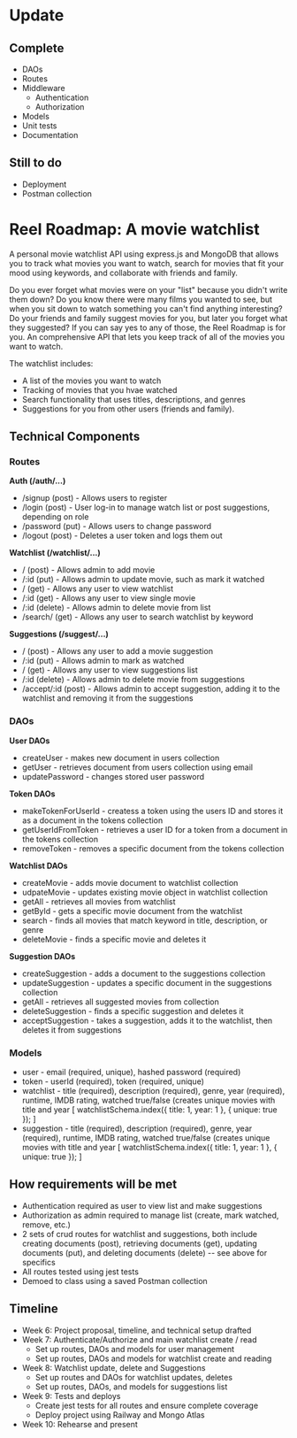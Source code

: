 # Update

## Complete
* DAOs
* Routes
* Middleware
  * Authentication
  * Authorization
* Models
* Unit tests
* Documentation

## Still to do
* Deployment 
* Postman collection


# Reel Roadmap: A movie watchlist
A personal movie watchlist API using express.js and MongoDB that allows you to track what movies you want to watch, search for movies that fit your mood using keywords, and collaborate with friends and family.

Do you ever forget what movies were on your "list" because you didn't write them down? Do you know there were many films you wanted to see, but when you sit down to watch something you can't find anything interesting? Do your friends and family suggest movies for you, but later you forget what they suggested? If you can say yes to any of those, the Reel Roadmap is for you. An comprehensive API that lets you keep track of all of the movies you want to watch.

The watchlist includes:
* A list of the movies you want to watch
* Tracking of movies that you hvae watched
* Search functionality that uses titles, descriptions, and genres
* Suggestions for you from other users (friends and family).

## Technical Components

### Routes

**Auth (/auth/...)**
- /signup (post) - Allows users to register
- /login (post) - User log-in to manage watch list or post suggestions, depending on role
- /password (put) - Allows users to change password
- /logout (post) - Deletes a user token and logs them out


**Watchlist (/watchlist/...)**
- / (post) - Allows admin to add movie
- /:id (put) - Allows admin to update movie, such as mark it watched
- / (get) - Allows any user to view watchlist
- /:id (get) - Allows any user to view single movie
- /:id (delete) - Allows admin to delete movie from list
- /search/ (get) - Allows any user to search watchlist by keyword


**Suggestions (/suggest/...)**
- / (post) - Allows any user to add a movie suggestion
- /:id (put) - Allows admin to mark as watched
- / (get) - Allows any user to view suggestions list
- /:id (delete) - Allows admin to delete movie from suggestions
- /accept/:id (post) - Allows admin to accept suggestion, adding it to the watchlist and removing it from the suggestions


### DAOs

**User DAOs**
- createUser - makes new document in users collection
- getUser - retrieves document from users collection using email
- updatePassword - changes stored user password


**Token DAOs**
- makeTokenForUserId - createss a token using the users ID and stores it as a document in the tokens collection
- getUserIdFromToken - retrieves a user ID for a token from a document in the tokens collection
- removeToken - removes a specific document from the tokens collection


**Watchlist DAOs**
- createMovie - adds movie document to watchlist collection
- udpateMovie - updates existing movie object in watchlist collection
- getAll - retrieves all movies from watchlist
- getById - gets a specific movie document from the watchlist
- search - finds all movies that match keyword in title, description, or genre
- deleteMovie - finds a specific movie and deletes it


**Suggestion DAOs**
- createSuggestion - adds a document to the suggestions collection
- updateSuggestion - updates a specific document in the suggestions collection
- getAll - retrieves all suggested movies from collection
- deleteSuggestion - finds a specific suggestion and deletes it
- acceptSuggestion - takes a suggestion, adds it to the watchlist, then deletes it from suggestions


### Models
- user - email (required, unique), hashed password (required)
- token - userId (required), token (required, unique)
- watchlist - title (required), description (required), genre, year (required), runtime, IMDB rating, watched true/false (creates unique movies with title and year [ watchlistSchema.index({ title: 1, year: 1 }, { unique: true }); ]
- suggestion - title (required), description (required), genre, year (required), runtime, IMDB rating, watched true/false (creates unique movies with title and year [ watchlistSchema.index({ title: 1, year: 1 }, { unique: true }); ]

## How requirements will be met

- Authentication required as user to view list and make suggestions
- Authorization as admin required to manage list (create, mark watched, remove, etc.)
- 2 sets of crud routes for watchlist and suggestions, both include creating documents (post), retrieving documents (get), updating documents (put), and deleting documents (delete) -- see above for specifics
- All routes tested using jest tests
- Demoed to class using a saved Postman collection

## Timeline

- Week 6: Project proposal, timeline, and technical setup drafted
- Week 7: Authenticate/Authorize and main watchlist create / read
  - Set up routes, DAOs and models for user management
  - Set up routes, DAOs and models for watchlist create and reading
- Week 8: Watchlist update, delete and Suggestions
  - Set up routes and DAOs for watchlist updates, deletes
  - Set up routes, DAOs, and models for suggestions list
- Week 9: Tests and deploys
  - Create jest tests for all routes and ensure complete coverage
  - Deploy project using Railway and Mongo Atlas
- Week 10: Rehearse and present

